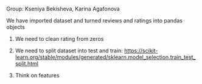 Group: Kseniya Bekisheva, Karina Agafonova 

We have imported dataset and turned reviews and ratings into pandas objects  

1. We need to clean rating from zeros 

2. We need to split dataset into test and train: https://scikit-learn.org/stable/modules/generated/sklearn.model_selection.train_test_split.html

 3. Think on features

